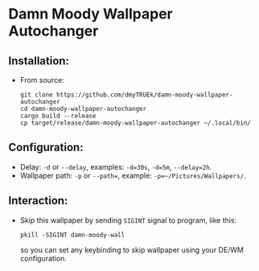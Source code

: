 # Damn Moody Wallpaper Autochanger

## Installation:
- From source:
  ```
  git clone https://github.com/dmyTRUEk/damn-moody-wallpaper-autochanger
  cd damn-moody-wallpaper-autochanger
  cargo build --release
  cp target/release/damn-moody-wallpaper-autochanger ~/.local/bin/
  ```

## Configuration:
- Delay: `-d` or `--delay`, examples: `-d=30s`, `-d=5m`, `--delay=2h`.
- Wallpaper path: `-p` or `--path=`, example: `-p=~/Pictures/Wallpapers/`.

## Interaction:
- Skip this wallpaper by sending `SIGINT` signal to program, like this:
  ```
  pkill -SIGINT damn-moody-wall
  ```
  so you can set any keybinding to skip wallpaper using your DE/WM configuration.

